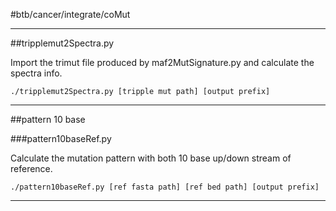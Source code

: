 #btb/cancer/integrate/coMut

---

##tripplemut2Spectra.py

Import the trimut file produced by maf2MutSignature.py and calculate the spectra info.

	./tripplemut2Spectra.py [tripple mut path] [output prefix]

---

##pattern 10 base

###pattern10baseRef.py

Calculate the mutation pattern with both 10 base up/down stream of reference.

	./pattern10baseRef.py [ref fasta path] [ref bed path] [output prefix]

---

